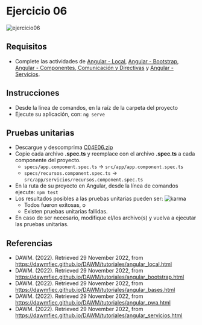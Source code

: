 # Ejercicio 06

![ejercicio06](imagenes/ejercicio06.png)


## Requisitos

* Complete las actividades de [Angular - Local](https://dawmfiec.github.io/DAWM/tutoriales/angular_local.html), [Angular - Bootstrap](https://dawmfiec.github.io/DAWM/tutoriales/angular_bootstrap.html), [Angular - Componentes, Comunicación y Directivas](https://dawmfiec.github.io/DAWM/tutoriales/angular_bases.html) y [Angular - Servicios](https://dawmfiec.github.io/DAWM/tutoriales/angular_servicios.html).

## Instrucciones

* Desde la línea de comandos, en la raíz de la carpeta del proyecto 
* Ejecute su aplicación, con: `ng serve`

## Pruebas unitarias

* Descargue y descomprima [C04E06.zip](../../zips/C04E06.zip)
* Copie cada archivo **.spec.ts** y reemplace con el archivo **.spec.ts** a cada componente del proyecto.
	+ `specs/app.component.spec.ts` -> `src/app/app.component.spec.ts`
	+ `specs/recursos.component.spec.ts` -> `src/app/servicios/recursos.component.spec.ts`
* En la ruta de su proyecto en Angular, desde la línea de comandos ejecute: `npm test`
* Los resultados posibles a las pruebas unitarias pueden ser: 
	![karma](imagenes/karma.png)
	+ Todos fueron exitosas, o
	+ Existen pruebas unitarias fallidas.
* En caso de ser necesario, modifique el/los archivo(s) y vuelva a ejecutar las pruebas unitarias. 

## Referencias 

* DAWM. (2022). Retrieved 29 November 2022, from https://dawmfiec.github.io/DAWM/tutoriales/angular_local.html
* DAWM. (2022). Retrieved 29 November 2022, from https://dawmfiec.github.io/DAWM/tutoriales/angular_bootstrap.html
* DAWM. (2022). Retrieved 29 November 2022, from https://dawmfiec.github.io/DAWM/tutoriales/angular_bases.html
* DAWM. (2022). Retrieved 29 November 2022, from https://dawmfiec.github.io/DAWM/tutoriales/angular_pwa.html
* DAWM. (2022). Retrieved 29 November 2022, from https://dawmfiec.github.io/DAWM/tutoriales/angular_servicios.html
